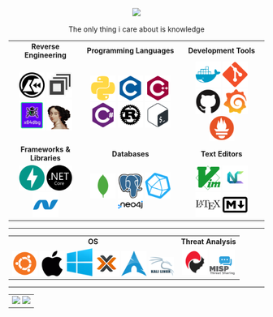 <div align="center">
    <p align="center">
        <img src="https://readme-typing-svg.herokuapp.com?color=DD6387&center=true&lines=External+Cheats+Developer" />
    </p>
    <p align="center">
        The only thing i care about is knowledge
    </p>
</div>

<table align="center">
<tr>
    <td align="center"><strong>Reverse Engineering</strong></td>
    <td align="center"><strong>Programming Languages</strong></td>
    <td align="center"><strong>Development Tools</strong></td>
</tr>
<tr>
    <td align="center">
        <img src="img/Cutter_Logo.png" alt="Cutter" width="50" />
        <img src="img/DnSpy-logo.png" alt="DnSpy" width="50" />
        <img src="img/Untitled-removebg-preview.png" alt="x64DBG" width="50" />
        <img src="img/file-removebg-preview.png" alt="IDA Pro" width="50" />
    </td>
    <td align="center">
        <img src="img/python/python-plain.svg" alt="Python" width="50" />
        <img src="img/c/c-plain.svg" alt="C" width="50" />
        <img src="img/cplusplus/cplusplus-plain.svg" alt="C++" width="50" />
        <img src="img/csharp/csharp-plain.svg" alt="C#" width="50" />
        <img src="img/rust/rust-plain.svg" alt="Rust" width="50" />
        <img src="img/bash/bash-plain.svg" alt="Bash" width="50" />
    </td>
    <td align="center">
        <img src="img/docker/docker-plain.svg" alt="Docker" width="50" />
        <img src="img/git/git-plain.svg" alt="Git" width="50" />
        <img src="img/github/github-original.svg" alt="GitHub" width="50" />
        <img src="img/grafana/grafana-original.svg" alt="Grafana" width="50" />
        <img src="img/prometheus/prometheus-original.svg" alt="Prometheus" width="50" />
    </td>
</tr>

<tr>
    <td align="center"><strong>Frameworks & Libraries</strong></td>
    <td align="center"><strong>Databases</strong></td>
    <td align="center"><strong>Text Editors</strong></td>
</tr>
<tr>
    <td align="center">
        <img src="img/fastapi/fastapi-original.svg" alt="FastAPI" width="50" />
        <img src="img/dotnetcore/dotnetcore-plain.svg" alt=".NET Core" width="50" />
        <img src="img/dot-net/dot-net-plain.svg" alt=".NET Framework" width="50" />
    </td>
    <td align="center">
        <img src="img/mongodb/mongodb-plain.svg" alt="MongoDB" width="50" />
        <img src="img/postgresql/postgresql-original.svg" alt="PostgreSQL" width="50" />
        <img src="img/influxdb.png" alt="InfluxDB" width="50" />
        <img src="img/neo4j.png" alt="neo4j" width="50" />
    </td>
    <td align="center">
        <img src="img/vim/vim-plain.svg" alt="Vim" width="50" />
        <img src="img/nvchad.png" alt="Vim" width="50" />
        <img src="img/latex/latex-original.svg" alt="LaTeX" width="50" />
        <img src="img/markdown/markdown-original.svg" alt="Markdown" width="50" />
    </td>
</tr>
</table>

---

<table align="center">
<tr>
    <td align="center"><strong>OS</strong></td>
    <td align="center"><strong>Threat Analysis</strong></td>
</tr>
<tr>
    <td align="center">
        <img src="img/ubuntu.png" alt="ubuntu" width="50" />
        <img src="img/macos.png" alt="macos" width="50" />
        <img src="img/windows.png" alt="windows" width="50" />
        <img src="img/proxmox.png" alt="proxmox" width="50" />
        <img src="img/arch.png" alt="arch" width="50" />
        <img src="img/kali.png" alt="kali" width="50" />
    </td>
    <td align="center">
        <img src="img/cape2.png" alt="cape2" width="50" />
        <img src="img/misp.png" alt="misp" width="50" />
    </td>
</tr>
</table>

---

<table align="center">
<tr>
    <td align="center">
        <img src="https://github-readme-stats.vercel.app/api?username=Neotoxic-off&show_icons=true&hide_border=true&theme=dracula" width="50%" />
        <img src="https://github-readme-stats.vercel.app/api/top-langs/?username=Neotoxic-off&theme=dracula&hide_border=true&layout=compact" width="38%" />
    </td>
</tr>
</table>
